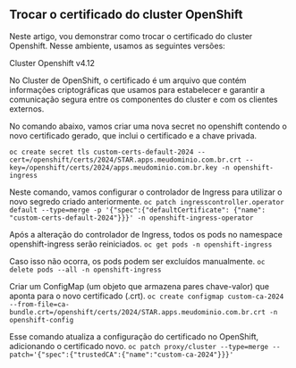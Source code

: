 ## Trocar o certificado do cluster OpenShift

Neste artigo, vou demonstrar como trocar o certificado do cluster Openshift.
Nesse ambiente, usamos as seguintes versões:

Cluster Openshift v4.12

No Cluster de OpenShift, o certificado é um arquivo que contém informações criptográficas que usamos para estabelecer e garantir a comunicação segura entre os componentes do cluster e com os clientes externos.

No comando abaixo, vamos criar uma nova secret no openshift contendo o novo certificado gerado, que inclui o certificado e a chave privada.

`oc create secret tls custom-certs-default-2024 --cert=/openshift/certs/2024/STAR.apps.meudominio.com.br.crt --key=/openshift/certs/2024/apps.meudominio.com.br.key -n openshift-ingress`

Neste comando, vamos configurar o controlador de Ingress para utilizar o novo segredo criado anteriormente.
`oc patch ingresscontroller.operator default --type=merge -p '{"spec":{"defaultCertificate": {"name": "custom-certs-default-2024"}}}' -n openshift-ingress-operator`

Após a alteração do controlador de Ingress, todos os pods no namespace openshift-ingress serão reiniciados.
`oc get pods -n openshift-ingress`

Caso isso não ocorra, os pods podem ser excluídos manualmente.
`oc delete pods --all -n openshift-ingress`

Criar um ConfigMap (um objeto que armazena pares chave-valor) que aponta para o novo certificado (.crt).
`oc create configmap custom-ca-2024 --from-file=ca-bundle.crt=/openshift/certs/2024/STAR.apps.meudominio.com.br.crt -n openshift-config`

Esse comando atualiza a configuração do certificado no OpenShift, adicionando o certificado novo.
`oc patch proxy/cluster --type=merge --patch='{"spec":{"trustedCA":{"name":"custom-ca-2024"}}}'`
